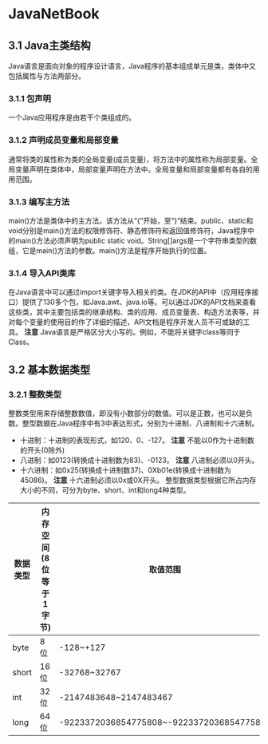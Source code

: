# JavaNetBook
## 3.1 Java主类结构
Java语言是面向对象的程序设计语言，Java程序的基本组成单元是类，类体中又包括属性与方法两部分。
### 3.1.1 包声明
一个Java应用程序是由若干个类组成的。
### 3.1.2 声明成员变量和局部变量
通常将类的属性称为类的全局变量(成员变量)，将方法中的属性称为局部变量。全局变量声明在类体中，局部变量声明在方法中。全局变量和局部变量都有各自的用用范围。
### 3.1.3 编写主方法
main()方法是类体中的主方法。该方法从“{”开始，至“}”结束。public、static和void分别是main()方法的权限修饰符、静态修饰符和返回值修饰符，Java程序中的main()方法必须声明为public static void。String[]args是一个字符串类型的数组，它是main()方法的参数。main()方法是程序开始执行的位置。
### 3.1.4 导入API类库
在Java语言中可以通过import关键字导入相关的类。在JDK的API中（应用程序接口）提供了130多个包，如Java.awt、java.io等。可以通过JDK的API文档来查看这些类，其中主要包括类的继承结构、类的应用、成员变量表、构造方法表等，并对每个变量的使用目的作了详细的描述，API文档是程序开发人员不可或缺的工具。
**注意**
Java语言是严格区分大小写的。例如，不能将关键字class等同于Class。
## 3.2 基本数据类型
### 3.2.1 整数类型
整数类型用来存储整数数值，即没有小数部分的数值。可以是正数，也可以是负数。整型数据在Java程序中有3中表达形式，分别为十进制、八进制和十六进制。
+ 十进制：十进制的表现形式，如120、0、-127。
**注意**
不能以0作为十进制数的开头(0除外)
+ 八进制：如0123(转换成十进制数为83)、-0123。
**注意**
八进制必须以0开头。
+ 十六进制：如0x25(转换成十进制数37)、0Xb01e(转换成十进制数为45086)。
**注意**
十六进制必须以0x或0X开头。
整型数据类型根据它所占内存大小的不同，可分为byte、short、int和long4种类型。

| 数据类型 | 内存空间(8位等于1字节) | 取值范围 |
| --- | --- | --- |
| byte | 8位 | -128~+127 |
| short | 16位 | -32768~32767 |
| int | 32位 | -2147483648~2147483467 |
| long | 64位 | -9223372036854775808~-9223372036854775807 |
